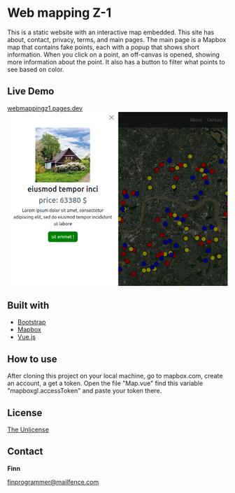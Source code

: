 # Web mapping Z-1

This is a static website with an interactive map embedded. This site has about, contact, privacy, terms, and main pages. The main page is a Mapbox map that contains fake points, each with a popup that shows short information. When you click on a point, an off-canvas is opened, showing more information about the point. It also has a button to filter what points to see based on color.

## Live Demo
[webmappingz1.pages.dev](https://webmappingz2.pages.dev/)
![image info](demo.png)

## Built with
* [Bootstrap](https://getbootstrap.com/)
* [Mapbox](https://www.mapbox.com/)
* [Vue.js](https://vuejs.org/)

## How to use
After cloning this project on your local machine, go to mapbox.com, create an account, a get a token. Open the file "Map.vue" find this variable "mapboxgl.accessToken" and paste your token there.


## License

[The Unlicense](https://unlicense.org/) 


## Contact
**Finn**

finprogrammer@mailfence.com
